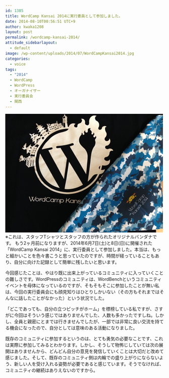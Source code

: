 ```yaml
---
id: 1385
title: WordCamp Kansai 2014に実行委員として参加しました。
date: 2014-08-10T00:56:51 UTC+9
author: kwaka1208
layout: post
permalink: /wordcamp-kansai-2014/
attitude_sidebarlayout:
  - default
image: /wp-content/uploads/2014/07/WordCampKansai2014.jpg
categories:
  - voice
tags:
  - "2014"
  - WordCamp
  - WordPress
  - オーガナイザー
  - 実行委員会
  - 関西
---
```

![WordCamp Kansai 2014](/assets/images/2014/07/WordCampKansai2014.jpg)
※これは、スタッフTシャツとスタッフの方が作られたオリジナルバンダナです。
もう2ヶ月前になりますが、2014年6月7日(土)と8日(日)に開催された「WordCamp Kansai 2014」に、実行委員として参加しました。本当は、もっと細かいことを色々書こうと思っていたのですが、時間が経っていることもあり、自分に向けた記録として簡単に残したいと思います。

今回感じたことは、やはり既に出来上がっているコミュニティに入っていくことの難しさです。WordPressのコミュニティは、WordBenchというコミュニティイベントを母体になっているのですが、そもそもそこに参加したことが無い私は、今回の実行委員会にも顔見知りはひとりしかいない（その方もそれまではそんなに話したことがなかった）という状況でした。

「どこであっても、自分の立つピッチがホーム」を標榜している私ですが、さすがに今回はそういう感じではありませんでした、人数も多かったですしね。しかし、全員と親密にとまでは行きませんでしたが、一部では非常に良い交流を持てる機会になったので、自分としては意味のある活動になりました。

既存のコミュニティに参加するというのは、とても勇気の必要なことです、これは実際に参加してみるとわかります。しかし、そうして物怖じしていては次の展開はありませんから、どんどん自分の意見を発信していくことは大切だと改めて感じました。そして、既存のコミュニティ側は内輪での盛り上がりにならないよう、新しい人を受け入れる姿勢が必要であると感じています。そうでなければ、コミュニティの継続はありえないのですから。
